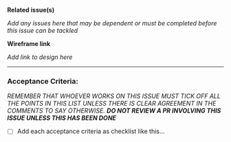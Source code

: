 __Related issue(s)__

_Add any issues here that may be dependent or must be completed before this issue can be tackled_

__Wireframe link__

_Add link to design here_

---

### Acceptance Criteria:

_REMEMBER THAT WHOEVER WORKS ON THIS ISSUE MUST TICK OFF ALL THE POINTS IN THIS LIST UNLESS THERE IS CLEAR AGREEMENT IN THE COMMENTS TO SAY OTHERWISE. **DO NOT REVIEW A PR INVOLVING THIS ISSUE UNLESS THIS HAS BEEN DONE**_ 

- [ ] Add each acceptance criteria as checklist like this...
